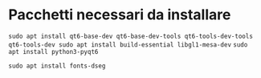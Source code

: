 # Pacchetti necessari da installare

`sudo apt install qt6-base-dev qt6-base-dev-tools qt6-tools-dev-tools qt6-tools-dev
sudo apt install build-essential libgl1-mesa-dev`
`sudo apt install python3-pyqt6`

`sudo apt install fonts-dseg`